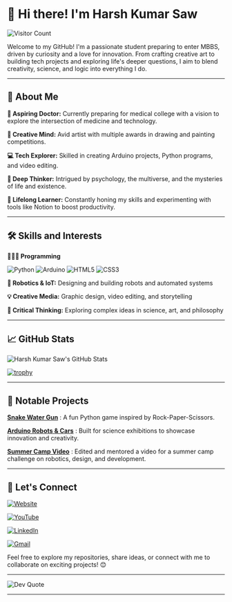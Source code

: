 # 👋 Hi there! I'm Harsh Kumar Saw

![Visitor Count](https://komarev.com/ghpvc/?username=HarshKumarSaw)

Welcome to my GitHub! I'm a passionate student preparing to enter MBBS, driven by curiosity and a love for innovation. From crafting creative art to building tech projects and exploring life's deeper questions, I aim to blend creativity, science, and logic into everything I do.


---

## 🚀 About Me

**🔬 Aspiring Doctor:** Currently preparing for medical college with a vision to explore the intersection of medicine and technology.

**🎨 Creative Mind:** Avid artist with multiple awards in drawing and painting competitions.

**💻 Tech Explorer:** Skilled in creating Arduino projects, Python programs, and video editing.

**🧠 Deep Thinker:** Intrigued by psychology, the multiverse, and the mysteries of life and existence.

**🌱 Lifelong Learner:** Constantly honing my skills and experimenting with tools like Notion to boost productivity.



---

## 🛠️ Skills and Interests

**🧑🏻‍💻 Programming**  

![Python](https://img.shields.io/badge/Python-3776AB?style=for-the-badge&logo=python&logoColor=white) 
![Arduino](https://img.shields.io/badge/Arduino-00979D?style=for-the-badge&logo=arduino&logoColor=white) 
![HTML5](https://img.shields.io/badge/HTML5-E34F26?style=for-the-badge&logo=html5&logoColor=white) 
![CSS3](https://img.shields.io/badge/CSS3-1572B6?style=for-the-badge&logo=css3&logoColor=white)

**🤖 Robotics & IoT:** Designing and building robots and automated systems

**💡 Creative Media:** Graphic design, video editing, and storytelling

**🤔 Critical Thinking:** Exploring complex ideas in science, art, and philosophy



---

## 📈 GitHub Stats

![Harsh Kumar Saw's GitHub Stats](https://github-readme-stats.vercel.app/api?username=HarshKumarSaw&show_icons=true&theme=tokyonight)

[![trophy](https://github-profile-trophy.vercel.app/?username=HarshKumarSaw&theme=matrix)](https://github.com/ryo-ma/github-profile-trophy)


---

## 📂 Notable Projects

[**Snake Water Gun**](https://github.com/HarshKumarSaw/Snake-Water-Gun)
: A fun Python game inspired by Rock-Paper-Scissors.

[**Arduino Robots & Cars**](https://youtu.be/CwFO-tjKTlg?si=tWxhJC4YwddcU64C)
: Built for science exhibitions to showcase innovation and creativity.

[**Summer Camp Video**](https://youtu.be/DBjMnPHpcg0?si=DQRwFHojQuOVGLdu)
: Edited and mentored a video for a summer camp challenge on robotics, design, and development.



---

## 💬 Let's Connect

[![Website](https://img.shields.io/badge/Website-ArtFolio-008080?style=for-the-badge&logo=google-chrome&logoColor=white)](https://harshkumarsaw.website3.me/)

[![YouTube](https://img.shields.io/badge/YouTube-@harshkumarsaw01-FF0000?style=for-the-badge&logo=youtube&logoColor=white)](https://youtube.com/@harshkumarsaw01?si=ofEd28t5ORCxlUZ4)

[![LinkedIn](https://img.shields.io/badge/LinkedIn-@HarshKumarSaw-blue?style=for-the-badge&logo=linkedin)](https://www.linkedin.com/in/harshkumarsaw)

[![Gmail](https://img.shields.io/badge/Gmail-harshsaw01@gmail.com-D14836?style=for-the-badge&logo=gmail&logoColor=white)](mailto:harshsaw01@gmail.com)


Feel free to explore my repositories, share ideas, or connect with me to collaborate on exciting projects! 😊


---

![Dev Quote](https://quotes-github-readme.vercel.app/api?type=horizontal)


---
